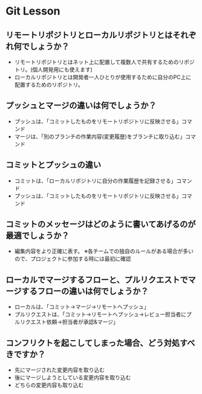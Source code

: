 # Git Lesson

## リモートリポジトリとローカルリポジトリとはそれぞれ何でしょうか？
- リモートリポジトリとはネット上に配置して複数人で共有するためのリポジトリ。(個人開発用にも使えます)
- ローカルリポジトリとは開発者一人ひとりが使用するために自分のPC上に配置するためのリポジトリ。


## プッシュとマージの違いは何でしょうか？
- プッシュは、「コミットしたものをリモートリポジトリに反映させる」コマンド
- マージは、「別のブランチの作業内容(変更履歴)をブランチに取り込む」コマンド


## コミットとプッシュの違い
- コミットは、「ローカルリポジトリに自分の作業履歴を記録させる」コマンド
- プッシュは、「コミットしたものをリモートリポジトリに反映させる」コマンド


## コミットのメッセージはどのように書いてあげるのが最適でしょうか？
- 編集内容をより正確に表す。
※各チームでの独自のルールがある場合が多いので、プロジェクトに参加する時には最初に確認


## ローカルでマージするフローと、プルリクエストでマージするフローの違いは何でしょうか？
- ローカルは、「コミット→マージ→リモートへプッシュ」
- プルリクエストは、「コミット→リモートへプッシュ→レビュー担当者にプルリクエスト依頼→担当者が承認&マージ」


## コンフリクトを起こしてしまった場合、どう対処すべきですか？
- 先にマージされた変更内容を取り込む
- 後にマージしようとしている変更内容を取り込む
- どちらの変更内容も取り込む